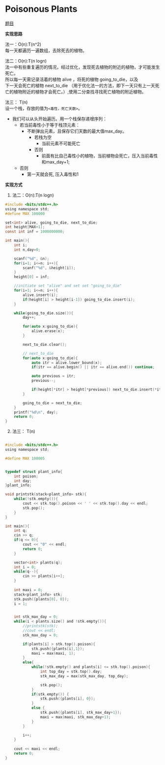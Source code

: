 # Poisonous Plants

[题目](https://www.hackerrank.com/challenges/poisonous-plants/problem)  
 
**实现思路**

法一：O(n):T(n^2)  
每一天都遍历一遍数组，去除死去的植物。

法二：O(n):T(n logn)  
法一中有些重复遍历的情况，经过优化，发现死去植物的附近的植物，才可能发生死亡。  
所以每一天需记录活着的植物 alive ，将死的植物 going_to_die，以及  
下一天会死亡的植物 next_to_die （用于优化法一的方法，即下一天只有上一天死亡的植物附近的植物才会死亡。）,使用二分查找寻找死亡植物的附近植物。  

法三： T(n)  
设一个栈，存放的值为`<毒性，死亡天数>`。  
* 我们可以从头开始遍历。用一个栈保存递增序列：
    * 若当前毒性小于等于栈顶元素：
        * 不断弹出元素，且保存它们天数的最大值max_day。
            * 若栈为空
                * 当前元素不可能死亡
            * 否则
                * 前面有比自己毒性小的植物，当前植物会死亡，压入当前毒性和max_day+1;
    * 否则
        * 第一天就会死, 压入毒性和1

**实现方式**  

1. 法二：O(n):T(n logn)  

```c
#include <bits/stdc++.h>
using namespace std;
#define MAX 100000

set<int> alive, going_to_die, next_to_die;
int height[MAX+1];
const int inf = 1000000000;

int main(){
    int i;
    int n,day=0;

    scanf("%d", &n);
    for(i=1; i<=n; i++){
        scanf("%d", &height[i]);
    }
    height[0] = inf;

    //initiate set "alive" and set set "going_to_die"
    for(i=1; i<=n; i++){
        alive.insert(i);
        if(height[i] > height[i-1]) going_to_die.insert(i);
    }

    while(going_to_die.size()){
        day++;

        for(auto x:going_to_die){
            alive.erase(x);
        }

        next_to_die.clear();

        // next_to_die
        for(auto x:going_to_die){
            auto itr = alive.lower_bound(x);
            if(itr == alive.begin() || itr == alive.end()) continue;

            auto previous = itr;
            previous--;

            if(height[*itr] > height[*previous]) next_to_die.insert(*itr);
        }

        going_to_die = next_to_die;
    }
    printf("%d\n", day);
    return 0;
}

```

2. 法三： T(n)  

```c

#include <bits/stdc++.h>
using namespace std;

#define MAX 100005


typedef struct plant_info{
    int poison;
    int day;
}plant_info;

void printstk(stack<plant_info> stk){
    while(!stk.empty()){
        cout << stk.top().poison << ' ' << stk.top().day << endl;
        stk.pop();
    }
}

int main(){
    int q;
    cin >> q;
    if(q <= 0){
        cout << "0" << endl;
        return 0;
    }

    vector<int> plants(q);
    int i = 0;
    while(q--){
        cin >> plants[i++];
    }
    
    int maxi = 0;
    stack<plant_info> stk;
    stk.push({plants[0], 0});
    i = 1;


    int stk_max_day = 0;
    while(i < plants.size() and !stk.empty()){
        //printstk(stk);
        //cout << endl;
        stk_max_day = 0;

        if(plants[i] > stk.top().poison){
            stk.push({plants[i],1});
            maxi = max(maxi, 1);
        }
        else{
            while(!stk.empty() and plants[i] <= stk.top().poison){
                int top_day = stk.top().day;
                stk_max_day = max(stk_max_day, top_day);

                stk.pop();
            }
            if(stk.empty()) {
                stk.push({plants[i], 0});
            }
            else {
                stk.push({plants[i], stk_max_day+1});
                maxi = max(maxi, stk_max_day+1);
            }
        }

        i++;
    }
    
    cout << maxi << endl;
    return 0;
}
```
